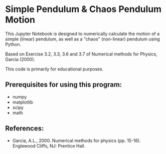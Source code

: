 # Simple Pendulum & Chaos Pendulum Motion

This Jupyter Notebook is designed to numerically calculate the motion of a simple (linear) pendulum, as well as a "chaos" (non-linear) pendulum using Python.

Based on Exercise 3.2, 3.3, 3.6 and 3.7 of Numerical methods for Physics, Garcia (2000).

This code is primarily for educational purposes.

## Prerequisites for using this program:

- numpy
- matplotlib
- scipy
- math

## References:

- Garcia, A.L., 2000. Numerical methods for physics (pp. 15-16). Englewood Cliffs, NJ: Prentice Hall.

